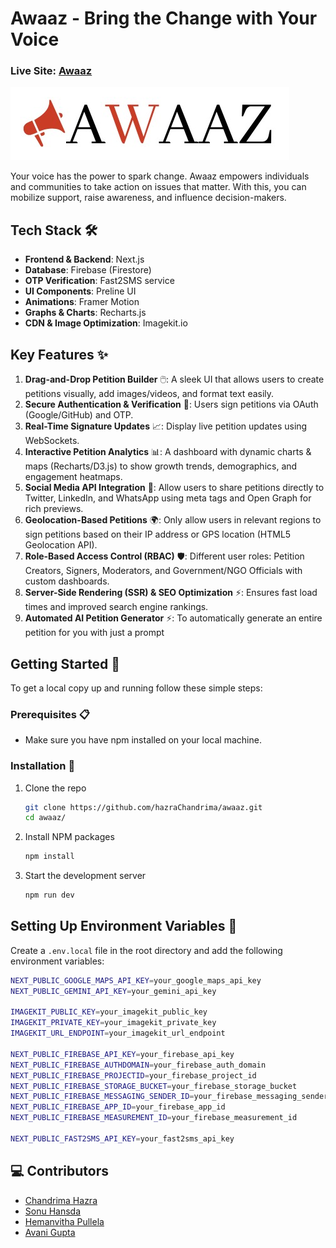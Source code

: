 # Awaaz - Bring the Change with Your Voice 
### Live Site: [Awaaz](https://awaaz-alpha.vercel.app/)


![Awaaz Logo](./public/assets/logo.jpeg)

Your voice has the power to spark change. Awaaz empowers individuals and communities to take action on issues that matter. With this, you can mobilize support, raise awareness, and influence decision-makers.

## Tech Stack 🛠️

- **Frontend & Backend**: Next.js
- **Database**: Firebase (Firestore)
- **OTP Verification**: Fast2SMS service
- **UI Components**: Preline UI
- **Animations**: Framer Motion
- **Graphs & Charts**: Recharts.js
- **CDN & Image Optimization**: Imagekit.io


## Key Features ✨

1. **Drag-and-Drop Petition Builder** 🖱️: A sleek UI that allows users to create petitions visually, add images/videos, and format text easily.
2. **Secure Authentication & Verification** 🔐: Users sign petitions via OAuth (Google/GitHub) and OTP.
3. **Real-Time Signature Updates** 📈: Display live petition updates using WebSockets.
4. **Interactive Petition Analytics** 📊: A dashboard with dynamic charts & maps (Recharts/D3.js) to show growth trends, demographics, and engagement heatmaps.
5. **Social Media API Integration** 📱: Allow users to share petitions directly to Twitter, LinkedIn, and WhatsApp using meta tags and Open Graph for rich previews.
6. **Geolocation-Based Petitions** 🌍: Only allow users in relevant regions to sign petitions based on their IP address or GPS location (HTML5 Geolocation API).
7. **Role-Based Access Control (RBAC)** 🛡️: Different user roles: Petition Creators, Signers, Moderators, and Government/NGO Officials with custom dashboards.
8. **Server-Side Rendering (SSR) & SEO Optimization** ⚡: Ensures fast load times and improved search engine rankings.
9. **Automated AI Petition Generator** ⚡: To automatically generate an entire petition for you with just a prompt

## Getting Started 🚀

To get a local copy up and running follow these simple steps:

### Prerequisites 📋

- Make sure you have npm installed on your local machine.

### Installation 🔧

1. Clone the repo
   ```sh
   git clone https://github.com/hazraChandrima/awaaz.git
   cd awaaz/
   ```
2. Install NPM packages
   ```sh
   npm install
   ```
3. Start the development server
   ```sh
   npm run dev
   ```


## Setting Up Environment Variables 🔑

Create a `.env.local` file in the root directory and add the following environment variables:

```sh
NEXT_PUBLIC_GOOGLE_MAPS_API_KEY=your_google_maps_api_key
NEXT_PUBLIC_GEMINI_API_KEY=your_gemini_api_key

IMAGEKIT_PUBLIC_KEY=your_imagekit_public_key
IMAGEKIT_PRIVATE_KEY=your_imagekit_private_key
IMAGEKIT_URL_ENDPOINT=your_imagekit_url_endpoint

NEXT_PUBLIC_FIREBASE_API_KEY=your_firebase_api_key
NEXT_PUBLIC_FIREBASE_AUTHDOMAIN=your_firebase_auth_domain
NEXT_PUBLIC_FIREBASE_PROJECTID=your_firebase_project_id
NEXT_PUBLIC_FIREBASE_STORAGE_BUCKET=your_firebase_storage_bucket
NEXT_PUBLIC_FIREBASE_MESSAGING_SENDER_ID=your_firebase_messaging_sender_id
NEXT_PUBLIC_FIREBASE_APP_ID=your_firebase_app_id
NEXT_PUBLIC_FIREBASE_MEASUREMENT_ID=your_firebase_measurement_id

NEXT_PUBLIC_FAST2SMS_API_KEY=your_fast2sms_api_key
```


## 💻 Contributors

- [Chandrima Hazra](https://github.com/hazraChandrima)
- [Sonu Hansda](https://github.com/Sonu-Hansda)
- [Hemanvitha Pullela](https://github.com/hemanvithapullela0456)
- [Avani Gupta](https://github.com/guptaavani111)
